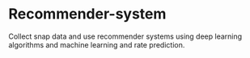 # Recommender-system
Collect snap data and use recommender systems using deep learning algorithms and machine learning and rate prediction.
